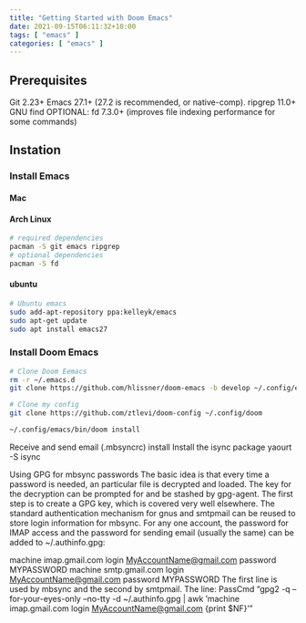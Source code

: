 ```yaml
---
title: "Getting Started with Doom Emacs"
date: 2021-09-15T06:11:32+10:00
tags: [ "emacs" ]
categories: [ "emacs" ]
---
```

## Prerequisites
Git 2.23+
Emacs 27.1+ (27.2 is recommended, or native-comp).
ripgrep 11.0+
GNU find
OPTIONAL: fd 7.3.0+ (improves file indexing performance for some commands)

## Instation
### Install Emacs
#### Mac

#### Arch Linux
```bash
# required dependencies
pacman -S git emacs ripgrep
# optional dependencies
pacman -S fd
```

#### ubuntu
```bash
# Ubuntu emacs
sudo add-apt-repository ppa:kelleyk/emacs
sudo apt-get update
sudo apt install emacs27
```

### Install Doom Emacs

```bash
# Clone Doom Eemacs
rm -r ~/.emacs.d
git clone https://github.com/hlissner/doom-emacs -b develop ~/.config/emacs

# Clone my config
git clone https://github.com/ztlevi/doom-config ~/.config/doom

~/.config/emacs/bin/doom install
```


Receive and send email (.mbsyncrc)
install
Install the isync package yaourt -S isync

Using GPG for mbsync passwords
The basic idea is that every time a password is needed, an particular file is decrypted and loaded. The key for the decryption can be prompted for and be stashed by gpg-agent. The first step is to create a GPG key, which is covered very well elsewhere. The standard authentication mechanism for gnus and smtpmail can be reused to store login information for mbsync. For any one account, the password for IMAP access and the password for sending email (usually the same) can be added to ~/.authinfo.gpg:

machine imap.gmail.com login MyAccountName@gmail.com password MYPASSWORD machine smtp.gmail.com login MyAccountName@gmail.com password MYPASSWORD The first line is used by mbsync and the second by smtpmail. The line: PassCmd “gpg2 -q –for-your-eyes-only –no-tty -d ~/.authinfo.gpg | awk ’machine imap.gmail.com login MyAccountName@gmail.com {print $NF}’”
